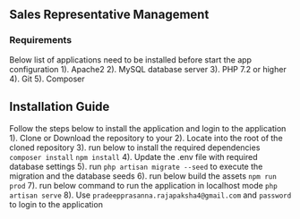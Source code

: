 ## Sales Representative Management

### Requirements

Below list of applications need to be installed before start the app configuration
    1). Apache2
    2). MySQL database server
    3). PHP 7.2 or higher
    4). Git
    5). Composer

## Installation Guide

Follow the steps below to install the application and login to the application
    1). Clone or Download the repository to your 
    2). Locate into the root of the cloned repository 
    3). run below to install the required dependencies
        `composer install`
        `npm install`
    4). Update the .env file with required database settings
    5). run `php artisan migrate --seed` to execute the migration and the database seeds
    6). run below build the assets 
        `npm run prod`
    7). run below command to run the application in localhost mode
        `php artisan serve`
    8). Use `pradeepprasanna.rajapaksha4@gmail.com` and `password` to login to the application
